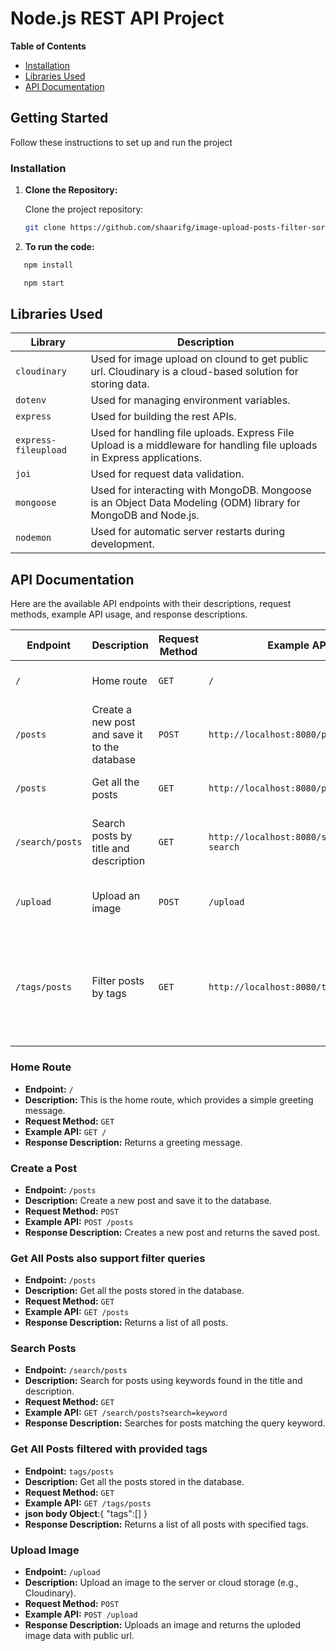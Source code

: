 # Node.js REST API Project

**Table of Contents**

- [Installation](#installation)
- [Libraries Used](#libraries-used)
- [API Documentation](#api-documentation)

## Getting Started

Follow these instructions to set up and run the project

### Installation

1. **Clone the Repository:**

   Clone the project repository:

   ```bash
   git clone https://github.com/shaarifg/image-upload-posts-filter-sorting-in-nodejs.git
   ```

2. **To run the code:**

```bash
   npm install
```

```bash
   npm start
```

## Libraries Used

| Library              | Description                                                                                                                                                                                                                                                                                             |
| -------------------- | ------------------------------------------------------------------------------------------------------------------------------------------------------------------------------------------------------------------------------------------------------------------------------------------------------- |
| `cloudinary`         | Used for image upload on clound to get public url. Cloudinary is a cloud-based solution for storing data.                     |
| `dotenv`             | Used for managing environment variables.                                                              |
| `express`            | Used for building the rest APIs.                                                            |
| `express-fileupload` | Used for handling file uploads. Express File Upload is a middleware for handling file uploads in Express applications.                                                                                  |
| `joi`                | Used for request data validation.                                                                   |
| `mongoose`           | Used for interacting with MongoDB. Mongoose is an Object Data Modeling (ODM) library for MongoDB and Node.js.                                                                               |
| `nodemon`            | Used for automatic server restarts during development. |

## API Documentation

Here are the available API endpoints with their descriptions, request methods, example API usage, and response descriptions.


| Endpoint        | Description                                   | Request Method | Example API                                      | Response Description                           |
| --------------- | --------------------------------------------- | -------------- | -----------------------------                    | ---------------------------------------------- |
| `/`             | Home route                                    | `GET`          | `/`                                              | Returns a greeting message.                    |
| `/posts`        | Create a new post and save it to the database | `POST`         | `http://localhost:8080/posts`                     | Creates a new post and returns the saved post. |
| `/posts`        | Get all the posts                             | `GET`          | `http://localhost:8080/posts`                      | Returns a list of all posts.                   |
| `/search/posts` | Search posts by title and description         | `GET`          | `http://localhost:8080/search/posts?search`      | Searches for posts matching the search keyword. |
| `/upload`       | Upload an image                               | `POST`         | `/upload`                                        | Uploads an image and returns the image URL.    |
| `/tags/posts`       | Filter posts by tags           | `GET`          | `http://localhost:8080/tags/posts`    | Filters and returns posts based on specified tags. Need to provide json body object |

### Home Route

- **Endpoint:** `/`
- **Description:** This is the home route, which provides a simple greeting message.
- **Request Method:** `GET`
- **Example API:** `GET /`
- **Response Description:** Returns a greeting message.

### Create a Post

- **Endpoint:** `/posts`
- **Description:** Create a new post and save it to the database.
- **Request Method:** `POST`
- **Example API:** `POST /posts`
- **Response Description:** Creates a new post and returns the saved post.

### Get All Posts also support filter queries

- **Endpoint:** `/posts`
- **Description:** Get all the posts stored in the database.
- **Request Method:** `GET`
- **Example API:** `GET /posts`
- **Response Description:** Returns a list of all posts.


### Search Posts

- **Endpoint:** `/search/posts`
- **Description:** Search for posts using keywords found in the title and description.
- **Request Method:** `GET`
- **Example API:** `GET /search/posts?search=keyword`
- **Response Description:** Searches for posts matching the query keyword.
### Get All Posts filtered with provided tags

- **Endpoint:** `tags/posts`
- **Description:** Get all the posts stored in the database.
- **Request Method:** `GET`
- **Example API:** `GET /tags/posts`
- **json body Object**:{
   "tags":[]
}
- **Response Description:** Returns a list of all posts with specified tags.


### Upload Image

- **Endpoint:** `/upload`
- **Description:** Upload an image to the server or cloud storage (e.g., Cloudinary).
- **Request Method:** `POST`
- **Example API:** `POST /upload`
- **Response Description:** Uploads an image and returns the uploded image data with public url.

